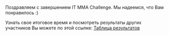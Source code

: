 Поздравляем с завершением IT MMA Challenge. Мы надеемся, что Вам понравилось :)

Узнать свое итоговое время и посмотреть результаты других участников Вы можете по этой ссылке: [Таблица результатов](/challenge/ui/index.html)
